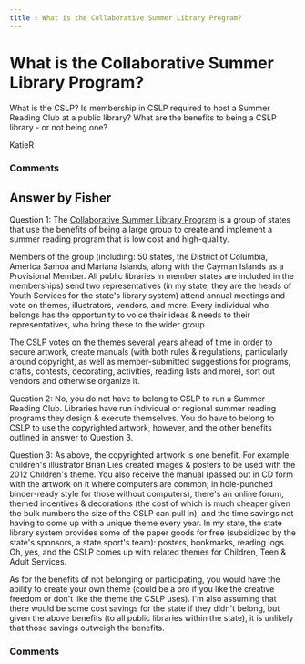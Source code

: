 ```yaml
---
title : What is the Collaborative Summer Library Program?
---
```

What is the Collaborative Summer Library Program?
=====================
What is the CSLP? Is membership in CSLP required to host a Summer
Reading Club at a public library? What are the benefits to being a CSLP
library - or not being one?

KatieR

### Comments ###


Answer by Fisher
----------------
Question 1: The [Collaborative Summer Library
Program](http://www.cslpreads.org/about.html) is a group of states that
use the benefits of being a large group to create and implement a summer
reading program that is low cost and high-quality.

Members of the group (including: 50 states, the District of Columbia,
America Samoa and Mariana Islands, along with the Cayman Islands as a
Provisional Member. All public libraries in member states are included
in the memberships) send two representatives (in my state, they are the
heads of Youth Services for the state's library system) attend annual
meetings and vote on themes, illustrators, vendors, and more. Every
individual who belongs has the opportunity to voice their ideas & needs
to their representatives, who bring these to the wider group.

The CSLP votes on the themes several years ahead of time in order to
secure artwork, create manuals (with both rules & regulations,
particularly around copyright, as well as member-submitted suggestions
for programs, crafts, contests, decorating, activities, reading lists
and more), sort out vendors and otherwise organize it.

Question 2: No, you do not have to belong to CSLP to run a Summer
Reading Club. Libraries have run individual or regional summer reading
programs they design & execute themselves. You do have to belong to CSLP
to use the copyrighted artwork, however, and the other benefits outlined
in answer to Question 3.

Question 3: As above, the copyrighted artwork is one benefit. For
example, children's illustrator Brian Lies created images & posters to
be used with the 2012 Children's theme. You also receive the manual
(passed out in CD form with the artwork on it where computers are
common; in hole-punched binder-ready style for those without computers),
there's an online forum, themed incentives & decorations (the cost of
which is much cheaper given the bulk numbers the size of the CSLP can
pull in), and the time savings not having to come up with a unique theme
every year. In my state, the state library system provides some of the
paper goods for free (subsidized by the state's sponsors, a state
sport's team): posters, bookmarks, reading logs. Oh, yes, and the CSLP
comes up with related themes for Children, Teen & Adult Services.

As for the benefits of not belonging or participating, you would have
the ability to create your own theme (could be a pro if you like the
creative freedom or don't like the theme the CSLP uses). I'm also
assuming that there would be some cost savings for the state if they
didn't belong, but given the above benefits (to all public libraries
within the state), it is unlikely that those savings outweigh the
benefits.

### Comments ###

